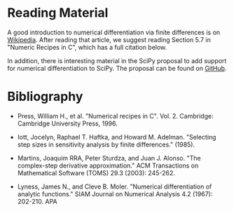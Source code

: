 # Reading Material

A good introduction to numerical differentiation via finite differences is on
[Wikipedia](https://en.wikipedia.org/wiki/Numerical_differentiation). After
reading that article, we suggest reading Section 5.7 in "Numeric Recipes in C",
which has a full citation below.

In addition, there is interesting material in the SciPy proposal to add support
for numerical differentiation to SciPy. The proposal can be found on
[GitHub](https://github.com/scipy/scipy/wiki/Proposal:-add-finite-difference-numerical-derivatives-as-scipy.diff).

# Bibliography

* Press, William H., et al. "Numerical recipes in C". Vol. 2. Cambridge:
    Cambridge University Press, 1996.

* Iott, Jocelyn, Raphael T. Haftka, and Howard M. Adelman. "Selecting step
    sizes in sensitivity analysis by finite differences." (1985).

* Martins, Joaquim RRA, Peter Sturdza, and Juan J. Alonso. "The complex-step
    derivative approximation." ACM Transactions on Mathematical Software (TOMS)
    29.3 (2003): 245-262.

* Lyness, James N., and Cleve B. Moler. "Numerical differentiation of analytic
    functions." SIAM Journal on Numerical Analysis 4.2 (1967): 202-210.
    APA
